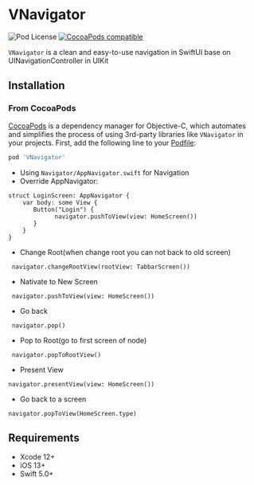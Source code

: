 # VNavigator


![Pod License](https://img.shields.io/cocoapods/l/VNavigator.svg?style=flat)
[![CocoaPods compatible](https://img.shields.io/badge/CocoaPods-compatible-green.svg?style=flat)](https://cocoapods.org)

`VNavigator` is a clean and easy-to-use navigation in SwiftUI base on UINavigationController in UIKit

## Installation

### From CocoaPods

[CocoaPods](http://cocoapods.org) is a dependency manager for Objective-C, which automates and simplifies the process of using 3rd-party libraries like `VNavigator` in your projects. First, add the following line to your [Podfile](http://guides.cocoapods.org/using/using-cocoapods.html):

```ruby
pod 'VNavigator'
```
- Using ``` Navigator/AppNavigator.swift ``` for Navigation
- Override AppNavigator:
```
struct LoginScreen: AppNavigator {
    var body: some View {
       Button("Login") {
             navigator.pushToView(view: HomeScreen())
       }
    }
}
```
- Change Root(when change root you can not back to old screen)
```
 navigator.changeRootView(rootView: TabbarScreen())
```
- Nativate to New Screen
```
 navigator.pushToView(view: HomeScreen())
```
- Go back
```
 navigator.pop()
```
- Pop to Root(go to first screen of node)
```
 navigator.popToRootView()
```
- Present View 
```
navigator.presentView(view: HomeScreen())
```
- Go back to a screen
```
navigator.popToView(HomeScreen.type)
```
## Requirements

+ Xcode 12+
+ iOS 13+
+ Swift 5.0+
